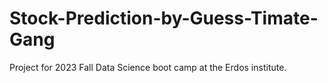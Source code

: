 # Stock-Prediction-by-Guess-Timate-Gang
Project for 2023 Fall Data Science boot camp at the Erdos institute. 
